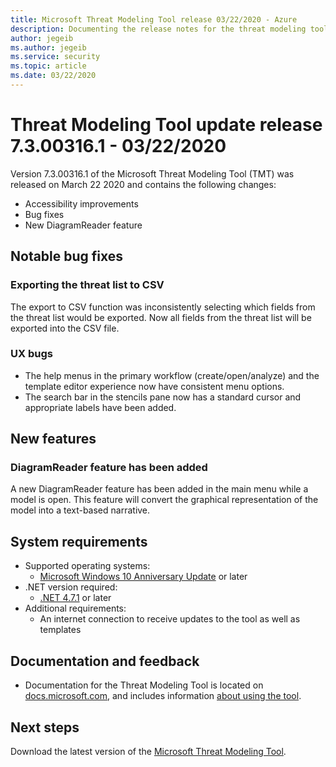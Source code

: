 ```yaml
---
title: Microsoft Threat Modeling Tool release 03/22/2020 - Azure
description: Documenting the release notes for the threat modeling tool release 7.3.00316.1.
author: jegeib
ms.author: jegeib
ms.service: security
ms.topic: article
ms.date: 03/22/2020
---
```


# Threat Modeling Tool update release 7.3.00316.1 - 03/22/2020

Version 7.3.00316.1 of the Microsoft Threat Modeling Tool (TMT) was released on March 22 2020 and contains the following changes:

- Accessibility improvements
- Bug fixes
- New DiagramReader feature

## Notable bug fixes

### Exporting the threat list to CSV

The export to CSV function was inconsistently selecting which fields from the threat list would be exported. Now all fields from the threat list will be exported into the CSV file. 

### UX bugs

- The help menus in the primary workflow (create/open/analyze) and the template editor experience now have consistent menu options.
- The search bar in the stencils pane now has a standard cursor and appropriate labels have been added.

## New features

### DiagramReader feature has been added

A new DiagramReader feature has been added in the main menu while a model is open. This feature will convert the graphical representation of the model into a text-based narrative. 

## System requirements

- Supported operating systems:
  - [Microsoft Windows 10 Anniversary Update](https://blogs.windows.com/windowsexperience/2016/08/02/how-to-get-the-windows-10-anniversary-update/#HTkoK5Zdv0g2F2Zq.97) or later
- .NET version required:
  - [.NET 4.7.1](https://go.microsoft.com/fwlink/?LinkId=863262) or later
- Additional requirements:
  - An internet connection to receive updates to the tool as well as templates

## Documentation and feedback

- Documentation for the Threat Modeling Tool is located on [docs.microsoft.com](./threat-modeling-tool.md), and includes information [about using the tool](./threat-modeling-tool-getting-started.md).

## Next steps

Download the latest version of the [Microsoft Threat Modeling Tool](https://aka.ms/threatmodelingtool).